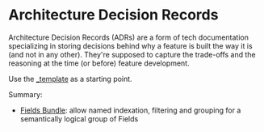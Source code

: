 # Architecture Decision Records

Architecture Decision Records (ADRs) are a form of tech documentation specializing in storing decisions behind why a feature is built the way it is (and not in any other). They're supposed to capture the trade-offs and the reasoning at the time (or before) feature development.

Use the [_template](../../backend/ADRs/_template.md) as a starting point.

Summary:

- [Fields Bundle](./fields_bundle.md): allow named indexation, filtering and grouping for a semantically logical group of Fields
